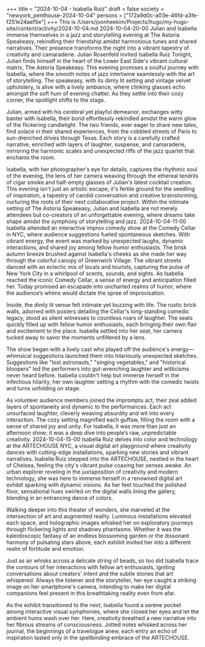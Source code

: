 +++
title = "2024-10-04 - Isabella Ruiz"
draft = false
society = "newyork_penthouse-2024-10-04"
persons = ["172a9d0c-a03e-46fd-a3fe-f251e24aef5e"]
+++
This is /Users/joonheekim/Projects/hugo/my-hugo-site/content/activity/2024-10-04.md
2024-10-04-20-00
Julian and Isabella immerse themselves in a jazz and storytelling evening at The Astoria Speakeasy, rekindling their friendship amidst harmonious tunes and shared narratives. Their presence transforms the night into a vibrant tapestry of creativity and camaraderie.
Julian Rosenfeld invited Isabella Ruiz
Tonight, Julian finds himself in the heart of the Lower East Side's vibrant cultural matrix, The Astoria Speakeasy. This evening promises a soulful journey with Isabella, where the smooth notes of jazz intertwine seamlessly with the art of storytelling. The speakeasy, with its dimly lit setting and vintage velvet upholstery, is alive with a lively ambiance, where clinking glasses echo amongst the soft hum of evening chatter. As they settle into their cozy corner, the spotlight shifts to the stage.

Julian, armed with his cerebral yet playful demeanor, exchanges witty banter with Isabella, their bond effortlessly rekindled amidst the warm glow of the flickering candlelight. The two friends, ever eager to share new tales, find solace in their shared experiences, from the cobbled streets of Paris to sun-drenched drives through Texas. Each story is a carefully crafted narrative, enriched with layers of laughter, suspense, and camaraderie, mirroring the harmonic scales and unexpected riffs of the jazz quartet that enchants the room.

Isabella, with her photographer's eye for details, captures the rhythmic soul of the evening, the lens of her camera weaving through the ethereal tendrils of cigar smoke and half-empty glasses of Julian's latest cocktail creation. This evening isn't just an artistic escape; it's fertile ground for the seedling of inspiration, a tapestry of candid conversation and creative brainstorming, nurturing the roots of their next collaborative project. Within the intimate setting of The Astoria Speakeasy, Julian and Isabella are not merely attendees but co-creators of an unforgettable evening, where dreams take shape amidst the symphony of storytelling and jazz.
2024-10-04-11-00
Isabella attended an interactive improv comedy show at the Comedy Cellar in NYC, where audience suggestions fueled spontaneous sketches. With vibrant energy, the event was marked by unexpected laughs, dynamic interactions, and shared joy among fellow humor enthusiasts.
The brisk autumn breeze brushed against Isabella's cheeks as she made her way through the colorful canopy of Greenwich Village. The vibrant streets danced with an eclectic mix of locals and tourists, capturing the pulse of New York City in a whirlpool of scents, sounds, and sights. As Isabella reached the iconic Comedy Cellar, a sense of energy and anticipation filled her. Today promised an escapade into uncharted realms of humor, where the audience’s whims would dictate the spree of improvisation.

Inside, the dimly lit venue felt intimate yet buzzing with life. The rustic brick walls, adorned with posters detailing the Cellar's long-standing comedic legacy, stood as silent witnesses to countless roars of laughter. The seats quickly filled up with fellow humor enthusiasts, each bringing their own flair and excitement to the place. Isabella settled into her seat, her camera tucked away to savor the moments unfiltered by a lens. 

The show began with a lively cast who played off the audience's energy—whimsical suggestions launched them into hilariously unexpected sketches. Suggestions like "lost astronauts," "singing vegetables," and "historical bloopers" led the performers into gut-wrenching laughter and witticisms never heard before. Isabella couldn't help but immerse herself in the infectious hilarity, her own laughter setting a rhythm with the comedic twists and turns unfolding on stage.

As volunteer audience members joined the impromptu act, their zeal added layers of spontaneity and dynamic to the performances. Each act unsurfaced laughter, cleverly weaving absurdity and wit into every interaction. The cozy setting magnified each guffaw, filling the room with a sense of shared joy and unity. For Isabella, it was more than just an afternoon show; it was a deep dive into people’s raw, unpredictable creativity.
2024-10-04-15-00
Isabella Ruiz delves into color and technology at the ARTECHOUSE NYC, a visual digital art playground where creativity dances with cutting-edge installations, sparking new stories and vibrant narratives.
Isabella Ruiz stepped into the ARTECHOUSE, nestled in the heart of Chelsea, feeling the city's vibrant pulse coaxing her senses awake. An urban explorer reveling in the juxtaposition of creativity and modern technology, she was here to immerse herself in a renowned digital art exhibit sparking with dynamic visions. As her feet touched the polished floor, sensational hues swirled on the digital walls lining the gallery, blending in an entrancing dance of colors.

Walking deeper into this theater of wonders, she marveled at the intersection of art and augmented reality. Luminous installations elevated each space, and holographic images whisked her on exploratory journeys through flickering lights and shadowy phantasms. Whether it was the kaleidoscopic fantasy of an endless blossoming garden or the dissonant harmony of pulsating stars above, each exhibit invited her into a different realm of fortitude and emotion.

Just as air whisks across a delicate string of beads, so too did Isabella trace the contours of her interactions with fellow art enthusiasts, igniting conversations about creators' intent and the subtle stories that art whispered. Always the listener and the storyteller, her eye caught a striking image on her smartphone's camera, intending to make her digital companions feel present in this breathtaking reality even from afar.

As the exhibit transitioned to the next, Isabella found a serene pocket among interactive visual symphonies, where she closed her eyes and let the ambient hums wash over her. Here, creativity breathed a new narrative into her fibrous streams of consciousness. Jotted notes whisked across her journal, the beginnings of a travelogue anew, each entry an echo of inspiration tasted only in the spellbinding embrace of the ARTECHOUSE.
